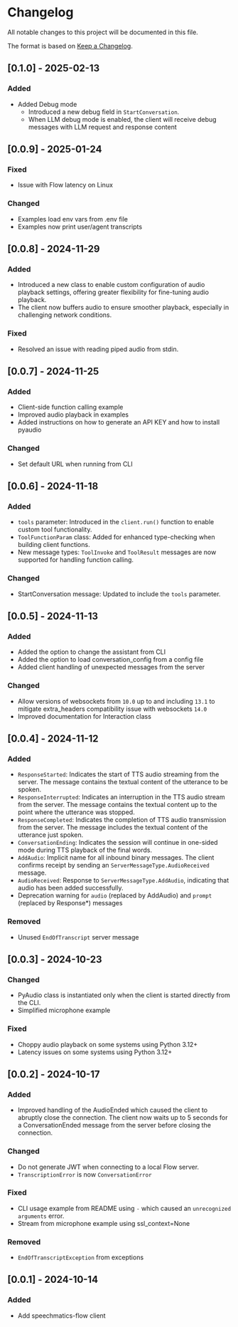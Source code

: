 # Changelog

All notable changes to this project will be documented in this file.

The format is based on [Keep a Changelog](https://keepachangelog.com/en/1.0.0/).

## [0.1.0] - 2025-02-13

### Added

- Added Debug mode
  - Introduced a new debug field in `StartConversation`.
  - When LLM debug mode is enabled, the client will receive debug messages with LLM request and response content

## [0.0.9] - 2025-01-24

### Fixed

- Issue with Flow latency on Linux

### Changed

- Examples load env vars from .env file
- Examples now print user/agent transcripts

## [0.0.8] - 2024-11-29

### Added

- Introduced a new class to enable custom configuration of audio playback settings, offering greater flexibility for
  fine-tuning audio playback.
- The client now buffers audio to ensure smoother playback, especially in challenging network conditions.

### Fixed

- Resolved an issue with reading piped audio from stdin.

## [0.0.7] - 2024-11-25

### Added

- Client-side function calling example
- Improved audio playback in examples
- Added instructions on how to generate an API KEY and how to install pyaudio

### Changed

- Set default URL when running from CLI

## [0.0.6] - 2024-11-18

### Added

- `tools` parameter: Introduced in the `client.run()` function to enable custom tool functionality.
- `ToolFunctionParam` class: Added for enhanced type-checking when building client functions.
- New message types: `ToolInvoke` and `ToolResult` messages are now supported for handling function calling.

### Changed

- StartConversation message: Updated to include the `tools` parameter.

## [0.0.5] - 2024-11-13

### Added

- Added the option to change the assistant from CLI
- Added the option to load conversation_config from a config file
- Added client handling of unexpected messages from the server

### Changed

- Allow versions of websockets from `10.0` up to and including `13.1` to mitigate extra_headers compatibility issue
  with websockets `14.0`
- Improved documentation for Interaction class

## [0.0.4] - 2024-11-12

### Added

- `ResponseStarted`: Indicates the start of TTS audio streaming from the server.
  The message contains the textual content of the utterance to be spoken.
- `ResponseInterrupted`: Indicates an interruption in the TTS audio stream from the server.
  The message contains the textual content up to the point where the utterance was stopped.
- `ResponseCompleted`: Indicates the completion of TTS audio transmission from the server.
  The message includes the textual content of the utterance just spoken.
- `ConversationEnding`: Indicates the session will continue in one-sided mode during TTS playback of the final words.
- `AddAudio`: Implicit name for all inbound binary messages.
  The client confirms receipt by sending an `ServerMessageType.AudioReceived` message.
- `AudioReceived`: Response to `ServerMessageType.AddAudio`, indicating that audio has been added successfully.
- Deprecation warning for `audio` (replaced by AddAudio) and `prompt` (replaced by Response*) messages

### Removed

- Unused `EndOfTranscript` server message

## [0.0.3] - 2024-10-23

### Changed

- PyAudio class is instantiated only when the client is started directly from the CLI.
- Simplified microphone example

### Fixed

- Choppy audio playback on some systems using Python 3.12+
- Latency issues on some systems using Python 3.12+

## [0.0.2] - 2024-10-17

### Added

- Improved handling of the AudioEnded which caused the client to abruptly close the connection.
  The client now waits up to 5 seconds for a ConversationEnded message from the server before closing the connection.

### Changed

- Do not generate JWT when connecting to a local Flow server.
- `TranscriptionError` is now `ConversationError`

### Fixed

- CLI usage example from README using `-` which caused an `unrecognized arguments` error.
- Stream from microphone example using ssl_context=None

### Removed

- `EndOfTranscriptException` from exceptions

## [0.0.1] - 2024-10-14

### Added

- Add speechmatics-flow client

